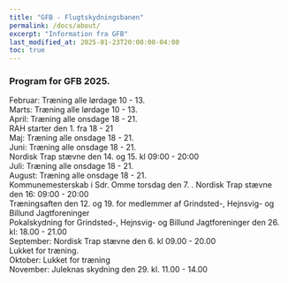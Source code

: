```yaml
---
title: "GFB - Flugtskydningsbanen"
permalink: /docs/about/
excerpt: "Information fra GFB"
last_modified_at: 2025-01-23T20:00:00-04:00
toc: true
---
```

### Program for GFB 2025.
Februar: Træning alle lørdage 10 - 13.      
Marts: Træning alle lørdage 10 - 13.  
April: Træning alle onsdage 18 - 21.    
        RAH starter den 1. fra 18 - 21   
Maj: Træning alle onsdage 18 - 21.  
Juni: Træning alle onsdage 18 - 21.   
      Nordisk Trap stævne den 14. og 15. kl 09:00 - 20:00   
Juli: Træning alle onsdage 18 - 21.  
August: Træning alle onsdage 18 - 21.  
Kommunemesterskab i Sdr. Omme torsdag den 7.       . 
Nordisk Trap stævne den 16: 09:00 - 20:00         
Træningsaften den 12. og 19. for medlemmer af Grindsted-, Hejnsvig- og Billund Jagtforeninger   
Pokalskydning for Grindsted-, Hejnsvig- og Billund Jagtforeninger den 26. kl: 18.00 - 21.00   
September: Nordisk Trap stævne den 6. kl 09.00 - 20.00   
Lukket for træning.   
Oktober: Lukket for træning   
November: Juleknas skydning den 29. kl. 11.00 - 14.00   
